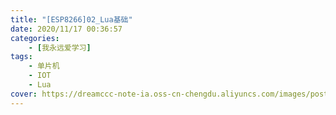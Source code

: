 ```yaml
---
title: "[ESP8266]02_Lua基础"
date: 2020/11/17 00:36:57
categories: 
    - [我永远爱学习]
tags: 
    - 单片机
    - IOT
    - Lua
cover: https://dreamccc-note-ia.oss-cn-chengdu.aliyuncs.com/images/posts/[ESP8266]02_Lua基础/title_s.jpg
---
```


